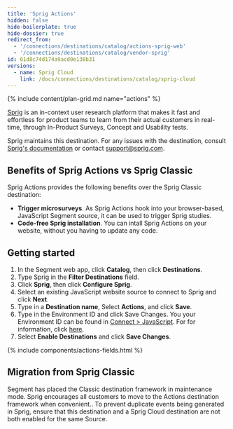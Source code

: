 ```yaml
---
title: 'Sprig Actions'
hidden: false
hide-boilerplate: true
hide-dossier: true
redirect_from:
  - '/connections/destinations/catalog/actions-sprig-web'
  - '/connections/destinations/catalog/vendor-sprig'
id: 61d8c74d174a9acd0e138b31
versions:
  - name: Sprig Cloud
    link: /docs/connections/destinations/catalog/sprig-cloud
---
```

<!-- In the section above, edit the `title` field. For example, Slack (Actions) Destination -->

{% include content/plan-grid.md name="actions" %}

[Sprig](https://sprig.com/?&utm_source=segmentio&utm_medium=docs_actions&utm_campaign=integration) is an in-context user research platform that makes it fast and effortless for product teams to learn from their actual customers in real-time, through In-Product Surveys, Concept and Usability tests.

Sprig maintains this destination. For any issues with the destination, consult [Sprig's documentation](https://docs.sprig.com/docs/segment) or contact [support@sprig.com](mailto:support@sprig.com).


## Benefits of Sprig Actions vs Sprig Classic

Sprig Actions provides the following benefits over the Sprig Classic destination:

- **Trigger microsurveys**. As Sprig Actions hook into your browser-based, JavaScript Segment source, it can be used to trigger Sprig studies.
- **Code-free Sprig installation**. You can intall Sprig Actions on your website, without you having to update any code.

<!-- The section below explains how to enable and configure the destination. Include any configuration steps not captured below. For example, obtaining an API key from your platform and any configuration steps required to connect to the destination. -->

## Getting started

1. In the Segment web app, click **Catalog**, then click **Destinations**.
2. Type Sprig in the **Filter Destinations** field.
3. Click **Sprig**, then click **Configure Sprig**.
4. Select an existing JavaScript website source to connect to Sprig and click **Next**.
5. Type in a **Destination name**, Select **Actions**, and click **Save**.
6. Type in the Environment ID and click Save Changes. You your Environment ID can be found in [Connect > JavaScript](https://app.sprig.com/connect). For for information, click [here](https://docs.sprig.com/docs/products-and-environments#environments).
7. Select **Enable Destinations** and click **Save Changes**.

<!-- The line below renders a table of connection settings (if applicable), Pre-built Mappings, and available actions. -->

{% include components/actions-fields.html %}
<!-- If applicable, add information regarding the migration from a classic destination to an Actions-based version below -->

## Migration from Sprig Classic

Segment has placed the Classic destination framework in maintenance mode. Sprig encourages all customers to move to the Actions destination framework when convenient.. To prevent duplicate events being generated in Sprig, ensure that this destination and a Sprig Cloud destination are not both enabled for the same Source.


